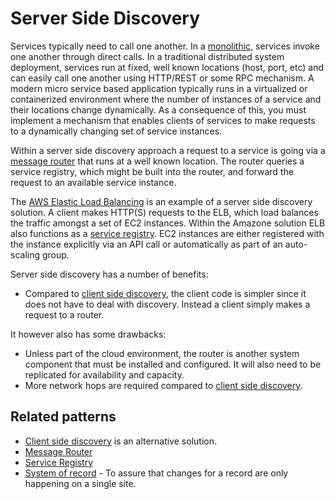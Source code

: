 # Server Side Discovery

Services typically need to call one another. In a [monolithic](monolithic-architecture.md), services invoke one another through direct calls. In a traditional distributed system deployment, services run at fixed, well known locations (host, port, etc) and can easily call one another using HTTP/REST or some RPC mechanism. A modern micro service based application typically runs in a virtualized or containerized environment where the number of instances of a service and their locations change dynamically. As a consequence of this, you must implement a mechanism that enables clients of services to make requests to a dynamically changing set of service instances.

Within a server side discovery approach a request to a service is going via a [message router](eip/message-router.md) that runs at a well known location. The router queries a service registry, which might be built into the router, and forward the request to an available service instance.

The [AWS Elastic Load Balancing](http://aws.amazon.com/elasticloadbalancing/) is an example of a server side discovery solution. A client makes HTTP(S) requests to the ELB, which load balances the traffic amongst a set of EC2 instances. Within the Amazone solution ELB also functions as a [service registry](service-registry.md). EC2 instances are either registered with the instance explicitly via an API call or automatically as part of an auto-scaling group.

Server side discovery has a number of benefits:

* Compared to [client side discovery](client-side-discovery.md), the client code is simpler since it does not have to deal with discovery. Instead a client simply makes a request to a router.

It however also has some drawbacks:

* Unless part of the cloud environment, the router is another system component that must be installed and configured. It will also need to be replicated for availability and capacity.
* More network hops are required compared to [client side discovery](client-side-discovery.md).

## Related patterns

* [Client side discovery](client-side-discovery.md) is an alternative solution.
* [Message Router](eip/message-router.md)
* [Service Registry](service-registry.md)
* [System of record](system-of-record.md) - To assure that changes for a record are only happening on a single site.

